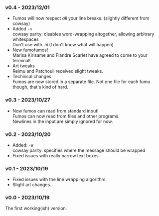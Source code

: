 ### v0.4 - 2023/12/01
- Fumos will now respect *all* your line breaks. (slightly different from cowsay)
- Added `-n`  
  cowsay parity: disables word-wrapping altogether, allowing arbitrary whitespaces  
  Don't use with `-W` (I don't know what will happen)
- New fumofumos!  
  Marisa Kirisame and Flandre Scarlet have agreed to come to your terminal!
- Art tweaks  
  Reimu and Patchouli received slight tweaks.
- Technical changes  
  Fumos are now stored in a separate file. Not one file for each fumo though, that's kind of hard.

### v0.3 - 2023/10/27
- Now fumos can read from standard input!  
  Fumos can now read from files and other programs.  
  Newlines in the input are simply ignored for now.

### v0.2 - 2023/10/20
- Added: `-W`  
  cowsay parity: specifies where the message should be wrapped
- Fixed issues with really narrow text boxes.

### v0.1 - 2023/10/19
- Fixed issues with the line wrapping algorithm.
- Slight art changes.

### v0.0 - 2023/10/19
The first working(ish) version.
